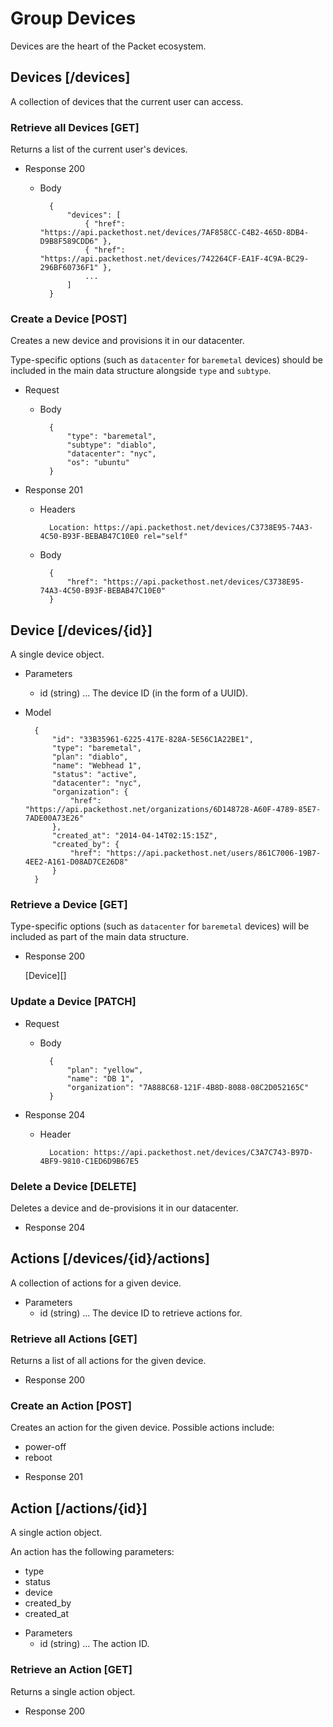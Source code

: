 # Group Devices
Devices are the heart of the Packet ecosystem.

## Devices [/devices]
A collection of devices that the current user can access.

### Retrieve all Devices [GET]
Returns a list of the current user's devices.

+ Response 200

    + Body

            {
                "devices": [
                    { "href": "https://api.packethost.net/devices/7AF858CC-C4B2-465D-8DB4-D9B8F589CDD6" },
                    { "href": "https://api.packethost.net/devices/742264CF-EA1F-4C9A-BC29-296BF60736F1" },
                    ...
                ]
            }

### Create a Device [POST]
Creates a new device and provisions it in our datacenter.

Type-specific options (such as `datacenter` for `baremetal` devices) should be
included in the main data structure alongside `type` and `subtype`.

+ Request

    + Body

            {
                "type": "baremetal",
                "subtype": "diablo",
                "datacenter": "nyc",
                "os": "ubuntu"
            }

+ Response 201

    + Headers

            Location: https://api.packethost.net/devices/C3738E95-74A3-4C50-B93F-BEBAB47C10E0 rel="self"

    + Body

            {
                "href": "https://api.packethost.net/devices/C3738E95-74A3-4C50-B93F-BEBAB47C10E0"
            }


## Device [/devices/{id}]
A single device object.

+ Parameters
  + id (string) ... The device ID (in the form of a UUID).

+ Model

        {
            "id": "33B35961-6225-417E-828A-5E56C1A22BE1",
            "type": "baremetal",
            "plan": "diablo",
            "name": "Webhead 1",
            "status": "active",
            "datacenter": "nyc",
            "organization": {
                "href": "https://api.packethost.net/organizations/6D148728-A60F-4789-85E7-7ADE00A73E26"
            },
            "created_at": "2014-04-14T02:15:15Z",
            "created_by": {
                "href": "https://api.packethost.net/users/861C7006-19B7-4EE2-A161-D08AD7CE26D8"
            }
        }

### Retrieve a Device [GET]
Type-specific options (such as `datacenter` for `baremetal` devices) will be
included as part of the main data structure.

+ Response 200

    [Device][]

### Update a Device [PATCH]

+ Request

    + Body

            {
                "plan": "yellow",
                "name": "DB 1",
                "organization": "7A888C68-121F-4B8D-8088-08C2D052165C"
            }

+ Response 204

    + Header

            Location: https://api.packethost.net/devices/C3A7C743-B97D-4BF9-9810-C1ED6D9B67E5

### Delete a Device [DELETE]
Deletes a device and de-provisions it in our datacenter.

+ Response 204

## Actions [/devices/{id}/actions]
A collection of actions for a given device.

+ Parameters
  + id (string) ... The device ID to retrieve actions for.

### Retrieve all Actions [GET]
Returns a list of all actions for the given device.

+ Response 200

### Create an Action [POST]
Creates an action for the given device. Possible actions include:

- power-off
- reboot

+ Response 201

## Action [/actions/{id}]
A single action object.

An action has the following parameters:

- type
- status
- device
- created_by
- created_at

+ Parameters
  + id (string) ... The action ID.

### Retrieve an Action [GET]
Returns a single action object.

+ Response 200
